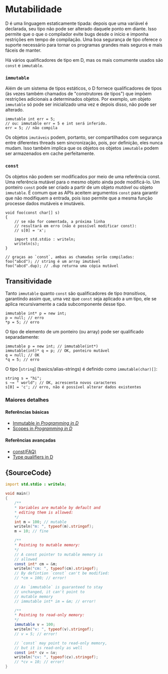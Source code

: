 # Mutabilidade

D é uma linguagem estaticamente tipada: depois que uma variável é declarada,
seu tipo não pode ser alterado daquele ponto em diante. Isso permite que o
que o compilador evite bugs desde o início e imponha restrições
em tempo de compilação. Uma boa segurança de tipo oferece o suporte necessário
para tornar os programas grandes mais seguros e mais fáceis de manter.

Há vários qualificadores de tipo em D, mas os mais comumente usados são
`const` e `immutable`.

### `immutable`

Além de um sistema de tipos estáticos, o D fornece qualificadores de tipos (às vezes também
chamados de "construtores de tipos") que impõem restrições adicionais a determinados
objetos. Por exemplo, um objeto `immutable` só pode ser inicializado uma vez e
depois disso, não pode ser alterado.

    immutable int err = 5;
    // ou: immutable err = 5 e int será inferido.
    err = 5; // não compila

Os objetos `imutáveis` podem, portanto, ser compartilhados com segurança entre diferentes threads sem
sincronização, pois, por definição, eles nunca mudam. Isso também implica que os objetos
os objetos `immutable` podem ser armazenados em cache perfeitamente.

### `const`

Os objetos não podem ser modificados por meio de uma referência const.
Uma referência mutável para o mesmo objeto ainda pode modificá-lo.
Um ponteiro `const` pode ser criado a partir de um objeto *mutável* ou
objeto `immutable`. É comum que as APIs aceitem argumentos `const`
para garantir que não modifiquem a entrada, pois isso permite que a mesma
função processe dados mutáveis e imutáveis.

    void foo(const char[] s)
    {
        // se não for comentada, a próxima linha
        // resultará em erro (não é possível modificar const):
        // s[0] = 'x';

        import std.stdio : writeln;
        writeln(s);
    }

    // graças ao `const`, ambas as chamadas serão compiladas:
    foo("abcd"); // string é um array imutável
    foo("abcd".dup); // .dup returna uma cópia mutável

## Transitividade

Tanto `immutable` quanto `const` são qualificadores de tipo _transitivos_, garantindo assim que, uma vez que `const` seja aplicado a um tipo, ele se aplica recursivamente a cada subcomponente desse tipo.

    immutable int* p = new int;
    p = null; // erro
    *p = 5; // erro

O tipo de elemento de um ponteiro (ou array) pode ser qualificado separadamente:

    immutable p = new int; // immutable(int*)
    immutable(int)* q = p; // OK, ponteiro mutável
    q = null; // OK
    *q = 5; // erro

O tipo [`string`] (basics/alias-strings) é definido como `immutable(char)[]`:

    string s = "hi";
    s ~= " world"; // OK, acrescenta novos caracteres
    s[0] = 'c'; // erro, não é possível alterar dados existentes

### Maiores detalhes

#### Referências básicas

- [Immutable in _Programming in D_](http://ddili.org/ders/d.en/const_and_immutable.html)
- [Scopes in _Programming in D_](http://ddili.org/ders/d.en/name_space.html)

#### Referências avançadas

- [const(FAQ)](https://dlang.org/const-faq.html)
- [Type qualifiers in D](https://dlang.org/spec/const3.html)

## {SourceCode}

```d
import std.stdio : writeln;

void main()
{
    /**
    * Variables are mutable by default and
    * editing them is allowed:
    */
    int m = 100; // mutable
    writeln("m: ", typeof(m).stringof);
    m = 10; // fine

    /**
    * Pointing to mutable memory:
    */
    // A const pointer to mutable memory is
    // allowed
    const int* cm = &m;
    writeln("cm: ", typeof(cm).stringof);
    // By defintion `const` can't be modified:
    // *cm = 100; // error!

    // As `immutable` is guaranteed to stay
    // unchanged, it can't point to
    // mutable memory
    // immutable int* im = &m; // error!

    /**
    * Pointing to read-only memory:
    */
    immutable v = 100;
    writeln("v: ", typeof(v).stringof);
    // v = 5; // error!

    // `const` may point to read-only memory,
    // but it is read-only as well
    const int* cv = &v;
    writeln("cv: ", typeof(cv).stringof);
    // *cv = 10; // error!
}
```
